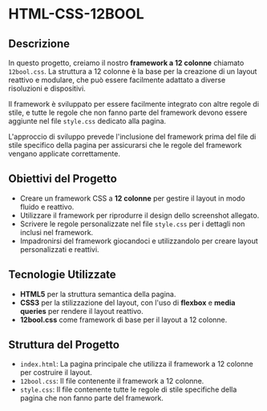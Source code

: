 
# HTML-CSS-12BOOL

## Descrizione

In questo progetto, creiamo il nostro **framework a 12 colonne** chiamato `12bool.css`. La struttura a 12 colonne è la base per la creazione di un layout reattivo e modulare, che può essere facilmente adattato a diverse risoluzioni e dispositivi.

Il framework è sviluppato per essere facilmente integrato con altre regole di stile, e tutte le regole che non fanno parte del framework devono essere aggiunte nel file `style.css` dedicato alla pagina.

L'approccio di sviluppo prevede l'inclusione del framework prima del file di stile specifico della pagina per assicurarsi che le regole del framework vengano applicate correttamente.

## Obiettivi del Progetto

- Creare un framework CSS a **12 colonne** per gestire il layout in modo fluido e reattivo.
- Utilizzare il framework per riprodurre il design dello screenshot allegato.
- Scrivere le regole personalizzate nel file `style.css` per i dettagli non inclusi nel framework.
- Impadronirsi del framework giocandoci e utilizzandolo per creare layout personalizzati e reattivi.

## Tecnologie Utilizzate

- **HTML5** per la struttura semantica della pagina.
- **CSS3** per la stilizzazione del layout, con l'uso di **flexbox** e **media queries** per rendere il layout reattivo.
- **12bool.css** come framework di base per il layout a 12 colonne.
  
## Struttura del Progetto

- `index.html`: La pagina principale che utilizza il framework a 12 colonne per costruire il layout.
- `12bool.css`: Il file contenente il framework a 12 colonne.
- `style.css`: Il file contenente tutte le regole di stile specifiche della pagina che non fanno parte del framework.
